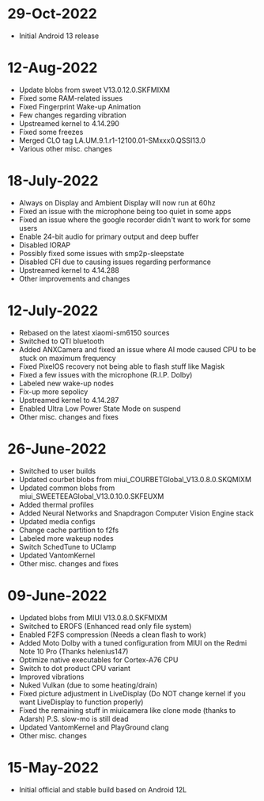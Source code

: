# 29-Oct-2022
- Initial Android 13 release

# 12-Aug-2022
- Update blobs from sweet V13.0.12.0.SKFMIXM
- Fixed some RAM-related issues
- Fixed Fingerprint Wake-up Animation
- Few changes regarding vibration
- Upstreamed kernel to 4.14.290
- Fixed some freezes
- Merged CLO tag LA.UM.9.1.r1-12100.01-SMxxx0.QSSI13.0
- Various other misc. changes

# 18-July-2022
- Always on Display and Ambient Display will now run at 60hz
- Fixed an issue with the microphone being too quiet in some apps
- Fixed an issue where the google recorder didn't want to work for some users
- Enable 24-bit audio for primary output and deep buffer
- Disabled IORAP
- Possibly fixed some issues with smp2p-sleepstate
- Disabled CFI due to causing issues regarding performance 
- Upstreamed kernel to 4.14.288
- Other improvements and changes

# 12-July-2022
- Rebased on the latest xiaomi-sm6150 sources
- Switched to QTI bluetooth
- Added ANXCamera and fixed an issue where AI mode caused CPU to be stuck on maximum frequency
- Fixed PixelOS recovery not being able to flash stuff like Magisk
- Fixed a few issues with the microphone (R.I.P. Dolby)
- Labeled new wake-up nodes
- Fix-up more sepolicy
- Upstreamed kernel to 4.14.287
- Enabled Ultra Low Power State Mode on suspend
- Other misc. changes and fixes

# 26-June-2022
- Switched to user builds
- Updated courbet blobs from miui_COURBETGlobal_V13.0.8.0.SKQMIXM
- Updated common blobs from miui_SWEETEEAGlobal_V13.0.10.0.SKFEUXM
- Added thermal profiles
- Added Neural Networks and Snapdragon Computer Vision Engine stack
- Updated media configs
- Change cache partition to f2fs
- Labeled more wakeup nodes
- Switch SchedTune to UClamp
- Updated VantomKernel
- Other misc. changes and fixes

# 09-June-2022
- Updated blobs from MIUI V13.0.8.0.SKFMIXM
- Switched to EROFS (Enhanced read only file system)
- Enabled F2FS compression (Needs a clean flash to work)
- Added Moto Dolby with a tuned configuration from MIUI on the Redmi Note 10 Pro (Thanks helenius147)
- Optimize native executables for Cortex-A76 CPU
- Switch to dot product CPU variant
- Improved vibrations
- Nuked Vulkan (due to some heating/drain)
- Fixed picture adjustment in LiveDisplay (Do NOT change kernel if you want LiveDisplay to function properly)
- Fixed the remaining stuff in miuicamera like clone mode (thanks to Adarsh) P.S. slow-mo is still dead
- Updated VantomKernel and PlayGround clang
- Other misc. changes

# 15-May-2022
- Initial official and stable build based on Android 12L
